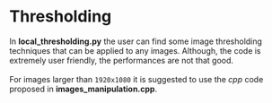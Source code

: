 # Thresholding

In **local_thresholding.py** the user can find some image thresholding techniques that can be applied to any images. Although, the code is extremely user friendly, the performances are not that good. <br /><br />
For images larger than ```1920x1080``` it is suggested to use the *cpp* code proposed in **images_manipulation.cpp**. 
